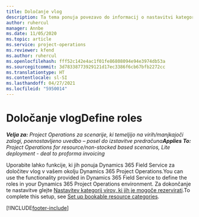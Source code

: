 ```yaml
---
title: Določanje vlog
description: Ta tema ponuja povezavo do informacij o nastavitvi kategorij virov, ki jih je mogoče rezervirati.
author: ruhercul
manager: Annbe
ms.date: 11/05/2020
ms.topic: article
ms.service: project-operations
ms.reviewer: kfend
ms.author: ruhercul
ms.openlocfilehash: fff52c142e4ac1f01fe86808094e94e3974db53a
ms.sourcegitcommit: 3d78338773929121d17ec3386f6cb67bfb2272cc
ms.translationtype: HT
ms.contentlocale: sl-SI
ms.lasthandoff: 04/27/2021
ms.locfileid: "5950014"
---
```

# <a name="define-roles"></a><span data-ttu-id="40941-103">Določanje vlog</span><span class="sxs-lookup"><span data-stu-id="40941-103">Define roles</span></span>

<span data-ttu-id="40941-104">_**Velja za:** Project Operations za scenarije, ki temeljijo na virih/manjkajoči zalogi, poenostavljeno uvedbo – posel do izstavitve predračuna_</span><span class="sxs-lookup"><span data-stu-id="40941-104">_**Applies To:** Project Operations for resource/non-stocked based scenarios, Lite deployment - deal to proforma invoicing_</span></span>

<span data-ttu-id="40941-105">Uporabite lahko funkcije, ki jih ponuja Dynamics 365 Field Service za določitev vlog v vašem okolju Dynamics 365 Project Operations.</span><span class="sxs-lookup"><span data-stu-id="40941-105">You can use the functionality provided in Dynamics 365 Field Service to define the roles in your Dynamics 365 Project Operations environment.</span></span> <span data-ttu-id="40941-106">Za dokončanje te nastavitve glejte [Nastavitev kategorij virov, ki jih je mogoče rezervirati](/dynamics365/field-service/set-up-bookable-resource-categories).</span><span class="sxs-lookup"><span data-stu-id="40941-106">To complete this setup, see [Set up bookable resource categories](/dynamics365/field-service/set-up-bookable-resource-categories).</span></span>


[!INCLUDE[footer-include](../includes/footer-banner.md)]